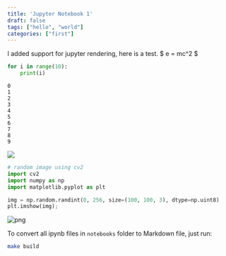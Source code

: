 ```yaml
---
title: 'Jupyter Notebook 1'
draft: false
tags: ["hello", "world"]
categories: ["first"]
---
```


I added support for jupyter rendering, here is a test. $ e = mc^2 $


```python
for i in range(10):
    print(i)
```

    0
    1
    2
    3
    4
    5
    6
    7
    8
    9


![](https://nightingalehq.ai/knowledgebase/glossary/what-is-jupyter/jupyter.jpg)


```python
# random image using cv2
import cv2
import numpy as np
import matplotlib.pyplot as plt

img = np.random.randint(0, 256, size=(100, 100, 3), dtype=np.uint8)
plt.imshow(img);
```


    
![png](/jupyter_post_files/jupyter_post_4_0.png)
    


To convert all ipynb files in `notebooks` folder to Markdown file, just run:

```bash
make build
```
